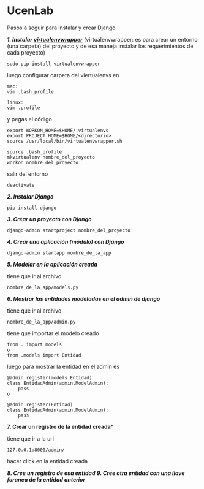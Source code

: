 UcenLab
=========
Pasos a seguir para instalar y crear Django

***1. Instalar [virtualenvwrapper](http://virtualenvwrapper.readthedocs.org/en/latest/)***
(virtualenvwrapper: es para crear un entorno (una carpeta) del proyecto y de esa maneja instalar los requerimientos de cada proyecto)
```
sudo pip install virtualenvwrapper
```
luego configurar carpeta del viertualenvs
en
```
mac:
vim .bash_profile

linux:
vim .profile
```
y pegas el código
```
export WORKON_HOME=$HOME/.virtualenvs
export PROJECT_HOME=$HOME/<directorio>
source /usr/local/bin/virtualenvwrapper.sh
```
```
source .bash_profile
mkvirtualenv nombre_del_proyecto
workon nombre_del_proyecto
```
salir del entorno
```
deactivate
```

***2. Instalar Django***
```
pip install django
```
***3. Crear un proyecto con Django***
```
django-admin startproject nombre_del_proyecto
```
***4. Crear una aplicación (módulo) con Django***
```
django-admin startapp nombre_de_la_app
```
***5. Modelar en la aplicación creada***

tiene que ir al archivo
```
nombre_de_la_app/models.py
```
***6. Mostrar las entidades modeladas en el admin de django***

tiene que ir al archivo
```
nombre_de_la_app/admin.py
```
tiene que importar el modelo creado
```
from . import models
o
from .models import Entidad
```
luego para mostrar la entidad en el admin es
```
@admin.register(models.Entidad)
class EntidadAdmin(admin.ModelAdmin):
    pass
o

@admin.register(Entidad)
class EntidadAdmin(admin.ModelAdmin):
    pass
```
**7. Crear un registro de la entidad creada***

tiene que ir a la url
```
127.0.0.1:8000/admin/
```
hacer click en la entidad creada

***8. Cree un registro de esa entidad***
***9. Cree otra entidad con una llave foranea de la entidad anterior***








